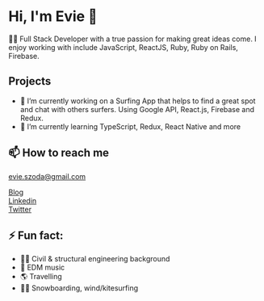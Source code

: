 # Hi, I'm Evie 👋

👩‍💻 Full Stack Developer with a true passion for making great ideas come. I enjoy working with include JavaScript, ReactJS, Ruby, Ruby on Rails, Firebase.

## Projects

- 🔭 I’m currently working on a Surfing App that helps to find a great spot and chat with others surfers. Using Google API, React.js, Firebase and Redux.
- 🌱 I’m currently learning TypeScript, Redux, React Native and more

## 📫 How to reach me

 evie.szoda@gmail.com
 
 [Blog](https://medium.com/@evelineszoda)  
 [Linkedin](https://www.linkedin.com/in/eveline-szoda)  
 [Twitter](https://twitter.com/EvelineSzoda)
 
## ⚡ Fun fact: 
 
- 👷‍♀️ Civil & structural engineering background
- 🎹 EDM music 
- 🌎 Travelling
- 🏄‍♀️ Snowboarding, wind/kitesurfing
 
 
<!--
**ewelinaszoda/ewelinaszoda** is a ✨ _special_ ✨ repository because its `README.md` (this file) appears on your GitHub profile.

Here are some ideas to get you started:

- 🔭 I’m currently working on ...
- 🌱 I’m currently learning ...
- 👯 I’m looking to collaborate on ...
- 🤔 I’m looking for help with ...
- 💬 Ask me about ...
- 📫 How to reach me: ...
- 😄 Pronouns: ...
- ⚡ Fun fact: ...
-->

